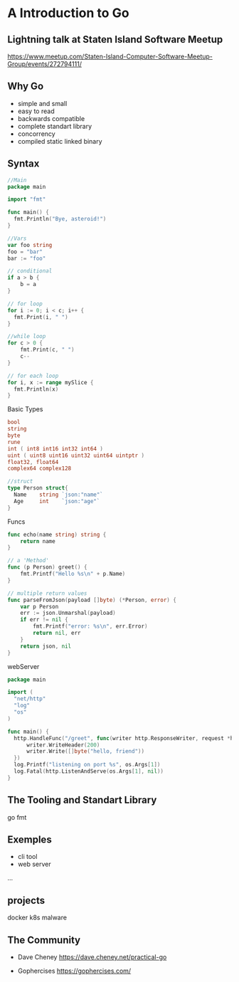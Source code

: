 # A Introduction to Go

## Lightning talk at Staten Island Software Meetup

https://www.meetup.com/Staten-Island-Computer-Software-Meetup-Group/events/272794111/

## Why Go

- simple and small
- easy to read
- backwards compatible
- complete standart library
- concorrency
- compiled static linked binary

## Syntax

```go
//Main
package main

import "fmt"

func main() {
  fmt.Println("Bye, asteroid!")
}

//Vars
var foo string
foo = "bar"
bar := "foo"

// conditional
if a > b {
    b = a
}

// for loop
for i := 0; i < c; i++ {
  fmt.Print(i, " ")
}

//while loop
for c > 0 {
    fmt.Print(c, " ")
    c--
}

// for each loop
for i, x := range mySlice {
  fmt.Println(x)
}
```

Basic Types
```go
bool
string
byte
rune
int ( int8 int16 int32 int64 )
uint ( uint8 uint16 uint32 uint64 uintptr )
float32, float64
complex64 complex128

//struct
type Person struct{
  Name    string `json:"name"`
  Age     int    `json:"age"`
}
```

Funcs
```go
func echo(name string) string {
    return name
}

// a 'Method'
func (p Person) greet() {
    fmt.Printf("Hello %s\n" + p.Name)
}

// multiple return values
func parseFromJson(payload []byte) (*Person, error) {
    var p Person
    err := json.Unmarshal(payload)
    if err != nil {
        fmt.Printf("error: %s\n", err.Error)
        return nil, err
    }
    return json, nil
}
```

webServer
```go
package main

import (
  "net/http"
  "log"
  "os"
)

func main() {
  http.HandleFunc("/greet", func(writer http.ResponseWriter, request *http.Request) {
      writer.WriteHeader(200)
      writer.Write([]byte("hello, friend"))
  })
  log.Printf("listening on port %s", os.Args[1])
  log.Fatal(http.ListenAndServe(os.Args[1], nil))
}
```

## The Tooling and Standart Library

go fmt

## Exemples

- cli tool
- web server

...

## projects
docker
k8s
malware

## The Community

- Dave Cheney
https://dave.cheney.net/practical-go

- Gophercises
https://gophercises.com/